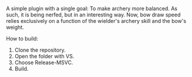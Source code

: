 A simple plugin with a single goal: To make archery more balanced. 
As such, it is being nerfed, but in an interesting way. Now, bow draw speed
relies exclusively on a function of the wielder's archery skill and the 
bow's weight.

How to build:
1. Clone the repository.
2. Open the folder with VS.
3. Choose Release-MSVC.
4. Build.
